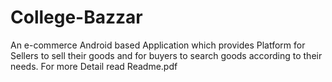 # College-Bazzar
An e-commerce Android based Application which provides Platform for Sellers to sell their goods and for buyers 
to search goods according to their needs.
For more Detail read Readme.pdf
